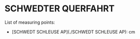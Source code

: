 # SCHWEDTER QUERFAHRT

List of measuring points:

* [SCHWEDT SCHLEUSE AP](./SCHWEDT SCHLEUSE AP): <Value topic="rivers/pegel-online/SQF/SCHWEDT-SCHLEUSE-AP/measurementValue"/> cm
